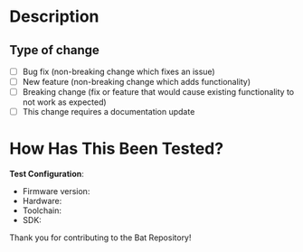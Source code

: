 # Description

<!-- Please include a summary of the changes and the related issue. Please also include context and any dependencies required for this change. -->

## Type of change

- [ ] Bug fix (non-breaking change which fixes an issue)
- [ ] New feature (non-breaking change which adds functionality)
- [ ] Breaking change (fix or feature that would cause existing functionality to not work as expected)
- [ ] This change requires a documentation update

# How Has This Been Tested?

<!-- Please describe the tests that you ran to verify your changes. Provide instructions so we can reproduce. Please also list any relevant details for your test configuration -->

**Test Configuration**:
* Firmware version:
* Hardware:
* Toolchain:
* SDK:

Thank you for contributing to the Bat Repository!
